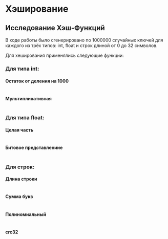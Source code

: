 # Хэширование

## Исследование Хэш-Функций

В ходе работы было сгенерировано по 1000000 случайных ключей для каждого из трёх типов: int, float и строк длиной от 0 до 32 символов.

Для хеширования применялись следующие функции:

### Для типа int:

#### Остаток от деления на 1000

```C
```

#### Мультипликативная

```C
```

### Для типа float:

#### Целая часть

```C
```

#### Битовое представлениие

```C
```

### Для строк:

#### Длина строки

```C
```

#### Сумма букв

```C
```

#### Полиномиальный

```C
```

#### crc32

```C
```
